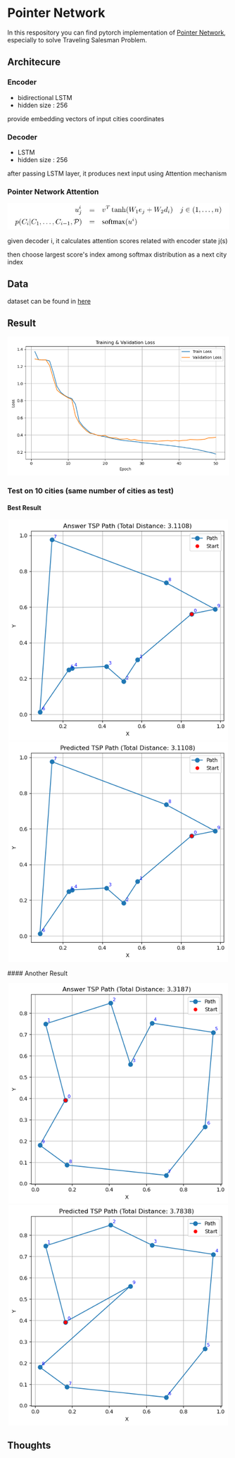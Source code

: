 # Pointer Network

In this respository you can find pytorch implementation of [Pointer Network](https://arxiv.org/abs/1506.03134), especially to solve Traveling Salesman Problem. 


## Architecure
### Encoder
* bidirectional LSTM
* hidden size : 256 

provide embedding vectors of input cities coordinates

### Decoder
* LSTM
* hidden size : 256 

after passing LSTM layer, it produces next input using Attention mechanism

### Pointer Network Attention
![attn](img/ptrnet.png)

given decoder i, it calculates attention scores related with encoder state j(s) 

then choose largest score's index among softmax distribution as a next city index

## Data
dataset can be found in [here](https://drive.google.com/drive/folders/0B2fg8yPGn2TCMzBtS0o4Q2RJaEU?resourcekey=0-46fqXNrTmcUA4MfT6GLcIg)

## Result

![Train Result](img/loss_curve.png)

### Test on 10 cities (same number of cities as test)
#### Best Result
<p align="center">
  <img src="img/tsp_10_answer_best.png" width="500"/>
  <img src="img/tsp_10_pred_best.png" width="500"/>
</p>
#### Another Result
<p align="center">
  <img src="img/tsp_10_answer.png" width="500"/>
  <img src="img/tsp_10_pred.png" width="500"/>
</p>



## Thoughts
